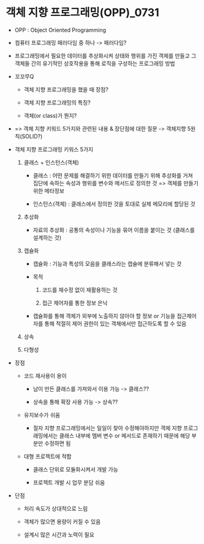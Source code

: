 # 객체 지향 프로그래밍(OPP)_0731

* OPP : Object Oriented Programming

* 컴퓨터 프로그래밍 패러다임 중 하나 -> 패러다임?

* 프로그래밍에서 필요한 데이터를 추상화시켜 상태와 행위를 가진 객체를 만들고 그 객체들 간의 유기적인 상호작용을 통해 로직을 구성하는 프로그래밍 방법

* 꼬꼬무Q
  
  * 객체 지향 프로그래밍을 했을 때 장점?
  
  * 객체 지향 프로그래밍의 특징?
  
  * 객체(or class)가 뭔지?

* => 객체 지향 키워드 5가지와 관련된 내용 & 장단점에 대한 질문 -> 객체지향 5원칙(SOLID?)

* 객체 지향 프로그래밍 키워스 5가지
  
  1. 클래스 + 인스턴스(객체)
     
     * 클래스 : 어떤 문제를 해결하기 위한 데이터를 만들기 위해 추상화를 거쳐 집단에 속하는 속성과 행위를 변수와 메서드로 정의한 것 => 객체를 만들기 위한 메타정보
     
     * 인스턴스(객체) : 클래스에서 정의한 것을 토대로 실제 메모리에 할당된 것
  
  2. 추상화
     
     * 자료의 추상화 : 공통의 속성이나 기능을 묶어 이름을 붙이는 것 (클래스를 설계하는 것)
  
  3. 캡슐화
     
     * 캡슐화 : 기능과 특성의 모음을 클래스라는 캡슐에 분류해서 넣는 것
     
     * 목적 
       
       1. 코드를 재수정 없이 재활용하는 것 
       
       2. 접근 제어자를 통한 정보 은닉
     
     * 캡슐화를 통해 객체가 외부에 노출하지 않아야 할 정보 or 기능을 접근제어자를 통해 적절히 제어 권한이 있는 객체에서만 접근하도록 할 수 있음
  
  4. 상속
  
  5. 다형성

* 장점 
  
  * 코드 재사용이 용이
    
    * 남이 만든 클래스를 가져와서 이용 가능 -> 클래스??
    
    * 상속을 통해 확장 사용 가능 -> 상속??
  
  * 유지보수가 쉬움
    
    * 절자 지향 프로그래밍에서는 일일이 찾아 수정해야하지만 객체 지향 프로그래밍에서는 클래스 내부에 멤버 변수 or 메서드로 존재하기 때문에 해당 부분만 수정하면 됨
  
  * 대형 프로젝트에 적합
    
    * 클래스 단위로 모듈화시켜서 개발 가능
    
    * 프로젝트 개발 시 업무 분담 쉬움



* 단점
  
  * 처리 속도가 상대적으로 느림
  
  * 객체가 많으면 용량이 커질 수 있음
  
  * 설계시 많은 시간과 노력이 필요
